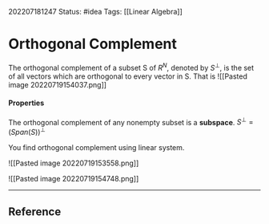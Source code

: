 202207181247
Status: #idea
Tags: [[Linear Algebra]]

# Orthogonal Complement
The orthogonal complement of a subset S of $R^{N}$, denoted by $S^{\bot}$, is the set of all vectors which are orthogonal to every vector in S. That is 
![[Pasted image 20220719154037.png]]

#### Properties
The orthogonal complement of any nonempty subset is a **subspace**.
$S^{\bot} = (Span(S))^{\bot}$ 

You find orthogonal complement using linear system.

![[Pasted image 20220719153558.png]]

![[Pasted image 20220719154748.png]]



---


## Reference